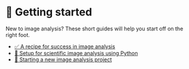 # 🔖 Getting started

New to image analysis? These short guides will help you start off on the right foot.

- [✅ A recipe for success in image analysis](./pages/recipe_success.md)
- [🐍 Setup for scientific image analysis using Python](./pages/python_setup.md)
- [🚩 Starting a new image analysis project](./pages/new_project.md)